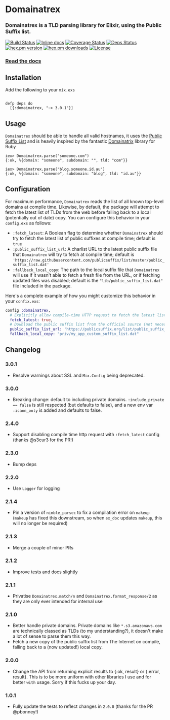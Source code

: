 # Domainatrex


### Domainatrex is a TLD parsing library for Elixir, using the Public Suffix list.

[![Build Status](https://travis-ci.org/Zensavona/domainatrex.svg?branch=master)](https://travis-ci.org/Zensavona/domainatrex) [![Inline docs](http://inch-ci.org/github/zensavona/domainatrex.svg)](http://inch-ci.org/github/zensavona/domainatrex) [![Coverage Status](https://coveralls.io/repos/Zensavona/domainatrex/badge.svg?branch=master&service=github)](https://coveralls.io/github/Zensavona/domainatrex?branch=master) [![Deps Status](https://beta.hexfaktor.org/badge/all/github/Zensavona/domainatrex.svg)](https://beta.hexfaktor.org/github/Zensavona/domainatrex) [![hex.pm version](https://img.shields.io/hexpm/v/domainatrex.svg)](https://hex.pm/packages/domainatrex) [![hex.pm downloads](https://img.shields.io/hexpm/dt/domainatrex.svg)](https://hex.pm/packages/domainatrex) [![License](http://img.shields.io/badge/license-MIT-brightgreen.svg)](http://opensource.org/licenses/MIT)

### [Read the docs](https://hexdocs.pm/domainatrex)



## Installation

Add the following to your `mix.exs`

```

defp deps do
  [{:domainatrex, "~> 3.0.1"}]

```

## Usage

`Domainatrex` should be able to handle all valid hostnames, it uses the [Public Suffix List](https://publicsuffix.org/list/) and is heavily inspired by the fantastic [Domainatrix](https://github.com/pauldix/domainatrix) library for Ruby

```
iex> Domainatrex.parse("someone.com")
{:ok, %{domain: "someone", subdomain: "", tld: "com"}}

iex> Domainatrex.parse("blog.someone.id.au")
{:ok, %{domain: "someone", subdomain: "blog", tld: "id.au"}}
```

## Configuration

For maximum performance, `Domainatrex` reads the list of all known top-level domains at compile time.
Likewise, by default, the package will attempt to fetch the latest list of TLDs from the web before
falling back to a local (potentially out of date) copy. You can configure this behavior in your 
`config.exs` as follows:

- `:fetch_latest`: A Boolean flag to determine whether `Domainatrex` should try to fetch the latest
  list of public suffixes at compile time; default is `true`
- `:public_suffix_list_url`: A charlist URL to the latest public suffix file that `Domainatrex` will
   try to fetch at compile time; default is
   `'https://raw.githubusercontent.com/publicsuffix/list/master/public_suffix_list.dat'`
- `:fallback_local_copy`: The path to the local suffix file that `Domainatrex` will use if it wasn't
  able to fetch a fresh file from the URL, or if fetching updated files was disabled; default is
  the `"lib/public_suffix_list.dat"` file included in the package.

Here's a complete example of how you might customize this behavior in your `confix.exs`:

```elixir
config :domainatrex,
  # Explicitly allow compile-time HTTP request to fetch the latest list of TLDs (default)
  fetch_latest: true,
  # Download the public suffix list from the official source (not necessarily tested with Domainatrex!)
  public_suffix_list_url: 'https://publicsuffix.org/list/public_suffix_list.dat',
  fallback_local_copy: "priv/my_app_custom_suffix_list.dat"
```

## Changelog


### 3.0.1
- Resolve warnings about SSL and `Mix.Config` being deprecated.
### 3.0.0
- Breaking change: default to including private domains. `:include_private == false` is still respected (but defaults to false), and a new env var `:icann_only` is added and defaults to false.
### 2.4.0
- Support disabling compile time http request with `:fetch_latest` config (thanks @s3cur3 for the PR!)
### 2.3.0 
- Bump deps
### 2.2.0
- Use `Logger` for logging

### 2.1.4
- Pin a version of `nimble_parsec` to fix a compilation error on `makeup` (`makeup` has fixed this downstream, so when `ex_doc` updates `makeup`, this will no longer be required)

### 2.1.3
- Merge a couple of minor PRs

### 2.1.2
- Improve tests and docs slightly

### 2.1.1
- Privatise `Domainatrex.match/n` and `Domainatrex.format_response/2` as they are only ever intended for internal use

### 2.1.0
- Better handle private domains. Private domains like `*.s3.amazonaws.com` are technically classed as TLDs (to my understanding?), it doesn't make a lot of sense to parse them this way.
- Fetch a new copy of the public suffix list from The Internet on compile, falling back to a (now updated!) local copy.

### 2.0.0
- Change the API from returning explicit results to {:ok, result} or {:error, result}. This is to be more uniform with other libraries I use and for better `with` usage. Sorry if this fucks up your day.

### 1.0.1
- Fully update the tests to reflect changes in `2.0.0` (thanks for the PR @pbonney!)

